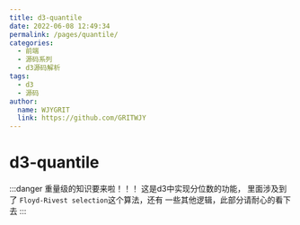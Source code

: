 ```yaml
---
title: d3-quantile
date: 2022-06-08 12:49:34
permalink: /pages/quantile/
categories:
  - 前端
  - 源码系列
  - d3源码解析
tags:
  - d3
  - 源码
author:
  name: WJYGRIT
  link: https://github.com/GRITWJY
---
```


# d3-quantile

:::danger 重量级的知识要来啦！！！
这是d3中实现分位数的功能， 里面涉及到了 `Floyd-Rivest selection`这个算法，还有
一些其他逻辑，此部分请耐心的看下去
:::

